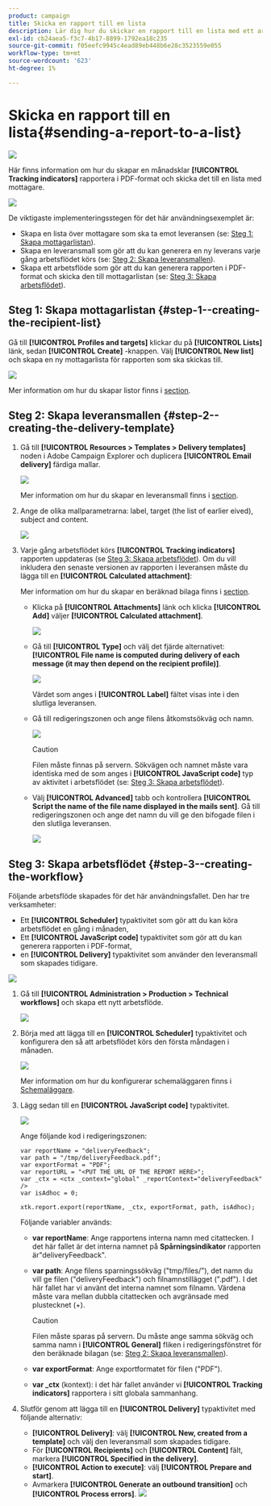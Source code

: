 ```yaml
---
product: campaign
title: Skicka en rapport till en lista
description: Lär dig hur du skickar en rapport till en lista med ett arbetsflöde
exl-id: cb24aea5-f3c7-4b17-8899-1792ea18c235
source-git-commit: f05eefc9945c4ead89eb448b6e28c3523559e055
workflow-type: tm+mt
source-wordcount: '623'
ht-degree: 1%

---
```


# Skicka en rapport till en lista{#sending-a-report-to-a-list}

![](../../assets/common.svg)

Här finns information om hur du skapar en månadsklar **[!UICONTROL Tracking indicators]** rapportera i PDF-format och skicka det till en lista med mottagare.

![](assets/use_case_report_intro.png)

De viktigaste implementeringsstegen för det här användningsexemplet är:

* Skapa en lista över mottagare som ska ta emot leveransen (se: [Steg 1: Skapa mottagarlistan](#step-1--creating-the-recipient-list)).
* Skapa en leveransmall som gör att du kan generera en ny leverans varje gång arbetsflödet körs (se: [Steg 2: Skapa leveransmallen](#step-2--creating-the-delivery-template)).
* Skapa ett arbetsflöde som gör att du kan generera rapporten i PDF-format och skicka den till mottagarlistan (se: [Steg 3: Skapa arbetsflödet](#step-3--creating-the-workflow)).

## Steg 1: Skapa mottagarlistan {#step-1--creating-the-recipient-list}

Gå till **[!UICONTROL Profiles and targets]** klickar du på **[!UICONTROL Lists]** länk, sedan **[!UICONTROL Create]** -knappen. Välj **[!UICONTROL New list]** och skapa en ny mottagarlista för rapporten som ska skickas till.

![](assets/use_case_report_1.png)

Mer information om hur du skapar listor finns i [section](../../platform/using/creating-and-managing-lists.md).

## Steg 2: Skapa leveransmallen {#step-2--creating-the-delivery-template}

1. Gå till **[!UICONTROL Resources > Templates > Delivery templates]** noden i Adobe Campaign Explorer och duplicera **[!UICONTROL Email delivery]** färdiga mallar.

   ![](assets/use_case_report_2.png)

   Mer information om hur du skapar en leveransmall finns i [section](../../delivery/using/about-templates.md).

1. Ange de olika mallparametrarna: label, target (the list of earlier eived), subject and content.

   ![](assets/use_case_report_3.png)

1. Varje gång arbetsflödet körs **[!UICONTROL Tracking indicators]** rapporten uppdateras (se [Steg 3: Skapa arbetsflödet](#step-3--creating-the-workflow)). Om du vill inkludera den senaste versionen av rapporten i leveransen måste du lägga till en **[!UICONTROL Calculated attachment]**:

   Mer information om hur du skapar en beräknad bilaga finns i [section](../../delivery/using/attaching-files.md#creating-a-calculated-attachment).

   * Klicka på **[!UICONTROL Attachments]** länk och klicka **[!UICONTROL Add]** väljer **[!UICONTROL Calculated attachment]**.

      ![](assets/use_case_report_4.png)

   * Gå till **[!UICONTROL Type]** och välj det fjärde alternativet: **[!UICONTROL File name is computed during delivery of each message (it may then depend on the recipient profile)]**.

      ![](assets/use_case_report_5.png)

      Värdet som anges i **[!UICONTROL Label]** fältet visas inte i den slutliga leveransen.

   * Gå till redigeringszonen och ange filens åtkomstsökväg och namn.

      ![](assets/use_case_report_6.png)

      >[!CAUTION]
      >
      >Filen måste finnas på servern. Sökvägen och namnet måste vara identiska med de som anges i **[!UICONTROL JavaScript code]** typ av aktivitet i arbetsflödet (se: [Steg 3: Skapa arbetsflödet](#step-3--creating-the-workflow)).

   * Välj **[!UICONTROL Advanced]** tabb och kontrollera **[!UICONTROL Script the name of the file name displayed in the mails sent]**. Gå till redigeringszonen och ange det namn du vill ge den bifogade filen i den slutliga leveransen.

      ![](assets/use_case_report_6bis.png)

## Steg 3: Skapa arbetsflödet {#step-3--creating-the-workflow}

Följande arbetsflöde skapades för det här användningsfallet. Den har tre verksamheter:

* Ett **[!UICONTROL Scheduler]** typaktivitet som gör att du kan köra arbetsflödet en gång i månaden,
* Ett **[!UICONTROL JavaScript code]** typaktivitet som gör att du kan generera rapporten i PDF-format,
* en **[!UICONTROL Delivery]** typaktivitet som använder den leveransmall som skapades tidigare.

![](assets/use_case_report_8.png)

1. Gå till **[!UICONTROL Administration > Production > Technical workflows]** och skapa ett nytt arbetsflöde.

   ![](assets/use_case_report_7.png)

1. Börja med att lägga till en **[!UICONTROL Scheduler]** typaktivitet och konfigurera den så att arbetsflödet körs den första måndagen i månaden.

   ![](assets/use_case_report_9.png)

   Mer information om hur du konfigurerar schemaläggaren finns i [Schemaläggare](scheduler.md).

1. Lägg sedan till en **[!UICONTROL JavaScript code]** typaktivitet.

   ![](assets/use_case_report_10.png)

   Ange följande kod i redigeringszonen:

   ```
   var reportName = "deliveryFeedback";
   var path = "/tmp/deliveryFeedback.pdf";
   var exportFormat = "PDF";
   var reportURL = "<PUT THE URL OF THE REPORT HERE>";
   var _ctx = <ctx _context="global" _reportContext="deliveryFeedback" />
   var isAdhoc = 0;
   
   xtk.report.export(reportName, _ctx, exportFormat, path, isAdhoc);
   ```

   Följande variabler används:

   * **var reportName**: Ange rapportens interna namn med citattecken. I det här fallet är det interna namnet på **Spårningsindikator** rapporten är&quot;deliveryFeedback&quot;.
   * **var path**: Ange filens sparningssökväg (&quot;tmp/files/&quot;), det namn du vill ge filen (&quot;deliveryFeedback&quot;) och filnamnstillägget (&quot;.pdf&quot;). I det här fallet har vi använt det interna namnet som filnamn. Värdena måste vara mellan dubbla citattecken och avgränsade med plustecknet (+).

      >[!CAUTION]
      >
      >Filen måste sparas på servern. Du måste ange samma sökväg och samma namn i **[!UICONTROL General]** fliken i redigeringsfönstret för den beräknade bilagan (se: [Steg 2: Skapa leveransmallen](#step-2--creating-the-delivery-template)).

   * **var exportFormat**: Ange exportformatet för filen (&quot;PDF&quot;).
   * **var _ctx** (kontext): i det här fallet använder vi **[!UICONTROL Tracking indicators]** rapportera i sitt globala sammanhang.

1. Slutför genom att lägga till en **[!UICONTROL Delivery]** typaktivitet med följande alternativ:

   * **[!UICONTROL Delivery]**: välj **[!UICONTROL New, created from a template]** och välj den leveransmall som skapades tidigare.
   * För **[!UICONTROL Recipients]** och **[!UICONTROL Content]** fält, markera **[!UICONTROL Specified in the delivery]**.
   * **[!UICONTROL Action to execute]**: välj **[!UICONTROL Prepare and start]**.
   * Avmarkera **[!UICONTROL Generate an outbound transition]** och **[!UICONTROL Process errors]**.
   ![](assets/use_case_report_11.png)
